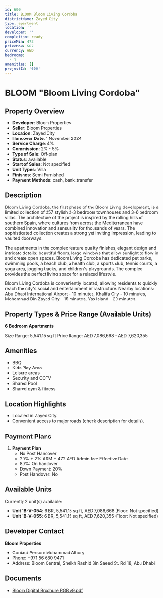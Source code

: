 ```yaml
---
id: 600
title: BLOOM Bloom Living Cordoba
districtName: Zayed City
type: apartment
location: ''
developer: ''
completion: ready
priceMin: 472
priceMax: 567
currency: AED
bedrooms:
  - 1
amenities: []
projectId: '600'
---
```


# BLOOM "Bloom Living Cordoba"

## Property Overview
- **Developer**: Bloom Properties
- **Seller**: Bloom Properties
- **Location**: Zayed City
- **Handover Date**: 1 November 2024
- **Service Charge**: 4%
- **Commission**: 2% - 5%
- **Type of Sale**: Off-plan
- **Status**: available
- **Start of Sales**: Not specified
- **Unit Types**: Villa
- **Finishes**: Semi Furnished
- **Payment Methods**: cash, bank_transfer

## Description
Bloom Living Cordoba, the first phase of the Bloom Living development, is a limited collection of 257 stylish 2-3 bedroom townhouses and 3-6 bedroom villas. The architecture of the project is inspired by the rolling hills of southern Spain, where cultures from across the Mediterranean have combined innovation and sensuality for thousands of years. The sophisticated collection creates a strong yet inviting impression, leading to vaulted doorways. 

The apartments in the complex feature quality finishes, elegant design and intricate details: beautiful floors, large windows that allow sunlight to flow in and create open spaces. Bloom Living Cordoba has dedicated pet parks, swimming pools, a beach club, a health club, a sports club, tennis courts, a yoga area, jogging tracks, and children's playgrounds. The complex provides the perfect living space for a relaxed lifestyle. 

Bloom Living Cordoba is conveniently located, allowing residents to quickly reach the city's social and entertainment infrastructure. Nearby locations: Abu Dhabi International Airport - 10 minutes, Khalifa City - 10 minutes, Mohammad Bin Zayed City - 15 minutes, Yas Island - 20 minutes.

## Property Types & Price Range (Available Units)
**6 Bedroom Apartments**

Size Range: 5,541.15 sq ft
Price Range: AED 7,086,668 - AED 7,620,355

## Amenities
- BBQ
- Kids Play Area
- Leisure areas
- Security and CCTV
- Shared Pool
- Shared gym & fitness

## Location Highlights
- Located in Zayed City.
- Convenient access to major roads (check description for details).

## Payment Plans
1. **Payment Plan**
   - No Post Handover
   - 20% + 2% ADM + 472 AED Admin fee: Effective Date
   - 80%: On handover
   - Down Payment: 20%
   - Post Handover: No

## Available Units
Currently 2 unit(s) available:
- **Unit 1B-V-054**: 6 BR, 5,541.15 sq ft, AED 7,086,668 (Floor: Not specified)
- **Unit 1B-V-055**: 6 BR, 5,541.15 sq ft, AED 7,620,355 (Floor: Not specified)

## Developer Contact
**Bloom Properties**
- Contact Person: Mohammad Alhory
- Phone: +971 56 680 9471
- Address: Bloom Central, Sheikh Rashid Bin Saeed St. Rd 18, Abu Dhabi

## Documents
- [Bloom Digital Brochure RGB v9.pdf](https://cdn.geniemap.net/2023/12/10/3QDaP5lA0u04uMLFfYxs8Szm0TDYS1bGYEU3SclC.pdf)
